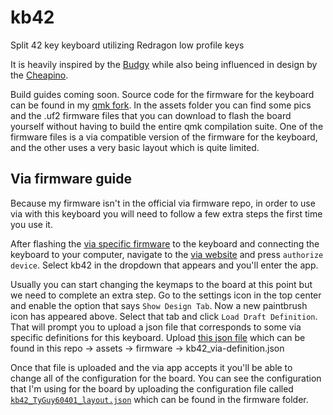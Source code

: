 # kb42
Split 42 key keyboard utilizing Redragon low profile keys

It is heavily inspired by the [Budgy](https://github.com/doesntfazer/Budgy)
while also being influenced in design by the
[Cheapino](https://github.com/tompi/cheapino).

Build guides coming soon. Source code for the firmware
for the keyboard can be found in my [qmk fork](https://github.com/TyGuy60401/qmk_firmware).
In the assets folder you can find some pics and the
.uf2 firmware files that you can download to flash the
board yourself without having to build the entire qmk
compilation suite. One of the firmware files is a via
compatible version of the firmware for the keyboard,
and the other uses a very basic layout which is quite
limited.

Via firmware guide
------------------

Because my firmware isn't in the official via firmware
repo, in order to use via with this keyboard you will
need to follow a few extra steps the first time you
use it.


After flashing the [via specific firmware](https://github.com/TyGuy60401/kb42/blob/3ecddecb2256828aa2ff203ea3fbf5516b5cc939/assets/firmware/kb42_via.uf2)
to the keyboard and connecting the keyboard to your computer,
navigate to the [via website](usevia.app) and press `authorize
device`.  Select kb42 in the dropdown that appears and
you'll enter the app.


Usually you can start changing the keymaps to the board
at this point but we need to complete an extra step. Go to the settings
icon in the top center and enable the option
that says `Show Design Tab`. Now a new paintbrush icon
has appeared above. Select that tab and click `Load
Draft Definition`. That will prompt you to upload a
json file that corresponds to some via specific definitions
for this keyboard. Upload [this json file](https://github.com/TyGuy60401/kb42/blob/dc6ad67e50948e26156101fd82f4def80222cbb4/assets/firmware/kb42_via-definition.json)
which can be found in this repo -> assets -> firmware
-> kb42_via-definition.json

Once that file is uploaded and the via app accepts it
you'll be able to change all of the configuration for
the board. You can see the configuration that I'm using
for the board by uploading the configuration file called
[`kb42_TyGuy60401_layout.json`](https://github.com/TyGuy60401/kb42/blob/dc6ad67e50948e26156101fd82f4def80222cbb4/assets/firmware/kb42_TyGuy60401_layout.json) which can be found in
the firmware folder.

